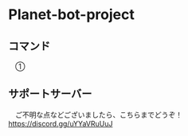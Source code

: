 # Planet-bot-project
## コマンド
　①
 
 
 
 
## サポートサーバー
　ご不明な点などございましたら、こちらまでどうぞ！
https://discord.gg/uYYaVRuUuJ
